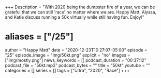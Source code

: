 +++
Description = "With 2020 being the dumpster fire of a year, we can be grateful that we can still 'race' no matter where we are. Happy Matt, Alyssa, and Katie discuss running a 50k virtually while still having fun. Enjoy!"
# aliases = ["/25"]
author = "Happy Matt"
date = "2020-12-23T10:27:07-05:00"
episode = "25"
episode_image = "img/50kt.png"
explicit = "no"
images = ["img/mostly.png"]
news_keywords = []
podcast_duration = "00:37:12"
podcast_file = "50kt.mp3"
podcast_bytes = ""
title = "50kt"
youtube = ""
categories = []
series = []
tags = ["Ultra", "2020", "Race"]
+++
